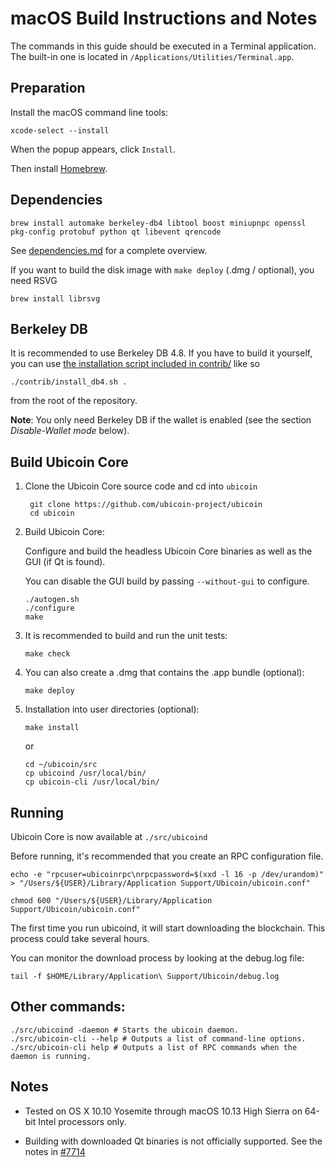 macOS Build Instructions and Notes
====================================
The commands in this guide should be executed in a Terminal application.
The built-in one is located in `/Applications/Utilities/Terminal.app`.

Preparation
-----------
Install the macOS command line tools:

`xcode-select --install`

When the popup appears, click `Install`.

Then install [Homebrew](https://brew.sh).

Dependencies
----------------------

    brew install automake berkeley-db4 libtool boost miniupnpc openssl pkg-config protobuf python qt libevent qrencode

See [dependencies.md](dependencies.md) for a complete overview.

If you want to build the disk image with `make deploy` (.dmg / optional), you need RSVG

    brew install librsvg

Berkeley DB
-----------
It is recommended to use Berkeley DB 4.8. If you have to build it yourself,
you can use [the installation script included in contrib/](/contrib/install_db4.sh)
like so

```shell
./contrib/install_db4.sh .
```

from the root of the repository.

**Note**: You only need Berkeley DB if the wallet is enabled (see the section *Disable-Wallet mode* below).

Build Ubicoin Core
------------------------

1. Clone the Ubicoin Core source code and cd into `ubicoin`

        git clone https://github.com/ubicoin-project/ubicoin
        cd ubicoin

2.  Build Ubicoin Core:

    Configure and build the headless Ubicoin Core binaries as well as the GUI (if Qt is found).

    You can disable the GUI build by passing `--without-gui` to configure.

        ./autogen.sh
        ./configure
        make

3.  It is recommended to build and run the unit tests:

        make check

4.  You can also create a .dmg that contains the .app bundle (optional):

        make deploy

5.  Installation into user directories (optional):

        make install

    or

        cd ~/ubicoin/src
        cp ubicoind /usr/local/bin/
        cp ubicoin-cli /usr/local/bin/

Running
-------

Ubicoin Core is now available at `./src/ubicoind`

Before running, it's recommended that you create an RPC configuration file.

    echo -e "rpcuser=ubicoinrpc\nrpcpassword=$(xxd -l 16 -p /dev/urandom)" > "/Users/${USER}/Library/Application Support/Ubicoin/ubicoin.conf"

    chmod 600 "/Users/${USER}/Library/Application Support/Ubicoin/ubicoin.conf"

The first time you run ubicoind, it will start downloading the blockchain. This process could take several hours.

You can monitor the download process by looking at the debug.log file:

    tail -f $HOME/Library/Application\ Support/Ubicoin/debug.log

Other commands:
-------

    ./src/ubicoind -daemon # Starts the ubicoin daemon.
    ./src/ubicoin-cli --help # Outputs a list of command-line options.
    ./src/ubicoin-cli help # Outputs a list of RPC commands when the daemon is running.

Notes
-----

* Tested on OS X 10.10 Yosemite through macOS 10.13 High Sierra on 64-bit Intel processors only.

* Building with downloaded Qt binaries is not officially supported. See the notes in [#7714](https://github.com/bitcoin/bitcoin/issues/7714)
